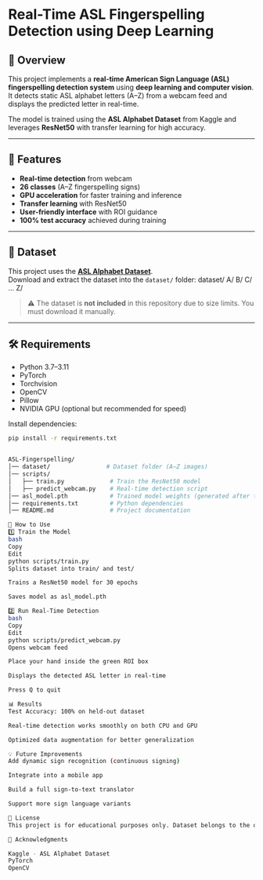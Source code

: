 # Real-Time ASL Fingerspelling Detection using Deep Learning

## 📌 Overview
This project implements a **real-time American Sign Language (ASL) fingerspelling detection system** using **deep learning and computer vision**.  
It detects static ASL alphabet letters (A–Z) from a webcam feed and displays the predicted letter in real-time.

The model is trained using the **ASL Alphabet Dataset** from Kaggle and leverages **ResNet50** with transfer learning for high accuracy.

---

## 🚀 Features
- **Real-time detection** from webcam
- **26 classes** (A–Z fingerspelling signs)
- **GPU acceleration** for faster training and inference
- **Transfer learning** with ResNet50
- **User-friendly interface** with ROI guidance
- **100% test accuracy** achieved during training

---

## 📂 Dataset
This project uses the **[ASL Alphabet Dataset](https://www.kaggle.com/datasets/grassknoted/asl-alphabet)**.  
Download and extract the dataset into the `dataset/` folder:
dataset/
A/
B/
C/
...
Z/

> ⚠ The dataset is **not included** in this repository due to size limits. You must download it manually.

---

## 🛠️ Requirements
- Python 3.7–3.11
- PyTorch
- Torchvision
- OpenCV
- Pillow
- NVIDIA GPU (optional but recommended for speed)

Install dependencies:
```bash
pip install -r requirements.txt


ASL-Fingerspelling/
│── dataset/                # Dataset folder (A–Z images)
│── scripts/
│   ├── train.py             # Train the ResNet50 model
│   ├── predict_webcam.py    # Real-time detection script
│── asl_model.pth            # Trained model weights (generated after training)
│── requirements.txt         # Python dependencies
│── README.md                # Project documentation

📖 How to Use
1️⃣ Train the Model
bash
Copy
Edit
python scripts/train.py
Splits dataset into train/ and test/

Trains a ResNet50 model for 30 epochs

Saves model as asl_model.pth

2️⃣ Run Real-Time Detection
bash
Copy
Edit
python scripts/predict_webcam.py
Opens webcam feed

Place your hand inside the green ROI box

Displays the detected ASL letter in real-time

Press Q to quit

📊 Results
Test Accuracy: 100% on held-out dataset

Real-time detection works smoothly on both CPU and GPU

Optimized data augmentation for better generalization

💡 Future Improvements
Add dynamic sign recognition (continuous signing)

Integrate into a mobile app

Build a full sign-to-text translator

Support more sign language variants

📜 License
This project is for educational purposes only. Dataset belongs to the original creator on Kaggle.

🙏 Acknowledgments

Kaggle - ASL Alphabet Dataset
PyTorch
OpenCV